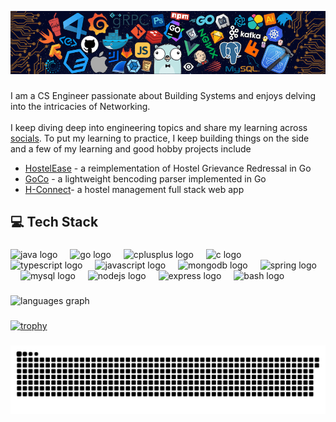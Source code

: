 ![alt README header](https://github.com/adityjoshi/adityjoshi/blob/main/header.png)

###

I am a CS Engineer passionate about Building Systems and enjoys delving into the intricacies of Networking.<br><br>I keep diving deep into engineering topics and share my learning across [socials](https://www.linkedin.com/in/adityjoshi/). To put my learning to practice, I keep building things on the side and a few of my learning and  good hobby projects include

-   [HostelEase](https://github.com/adityjoshi/back-go) - a reimplementation of Hostel Grievance Redressal in Go
-   [GoCo](https://github.com/adityjoshi/goco) - a lightweight bencoding parser implemented in Go
-   [H-Connect](https://github.com/adityjoshi/H-Connect)- a hostel management full stack web app


###

<h2 align="left"></h2>

###

<p align="left"></p>

###

<h2 align="left">💻 Tech Stack</h2>

###

<div align="left">
  <img src="https://cdn.jsdelivr.net/gh/devicons/devicon/icons/java/java-original.svg" height="40" alt="java logo"  />
  <img width="12" />
  <img src="https://cdn.jsdelivr.net/gh/devicons/devicon/icons/go/go-original.svg" height="40" alt="go logo"  />
  <img width="12" />
  <img src="https://cdn.jsdelivr.net/gh/devicons/devicon/icons/cplusplus/cplusplus-original.svg" height="40" alt="cplusplus logo"  />
  <img width="12" />
  <img src="https://cdn.jsdelivr.net/gh/devicons/devicon/icons/c/c-original.svg" height="40" alt="c logo"  />
  <img width="12" />
  <img src="https://cdn.jsdelivr.net/gh/devicons/devicon/icons/typescript/typescript-original.svg" height="40" alt="typescript logo"  />
  <img width="12" />
  <img src="https://cdn.jsdelivr.net/gh/devicons/devicon/icons/javascript/javascript-original.svg" height="40" alt="javascript logo"  />
  <img width="12" />
  <img src="https://cdn.jsdelivr.net/gh/devicons/devicon/icons/mongodb/mongodb-original.svg" height="40" alt="mongodb logo"  />
  <img width="12" />
  <img src="https://cdn.jsdelivr.net/gh/devicons/devicon/icons/spring/spring-original.svg" height="40" alt="spring logo"  />
  <img width="12" />
  <img src="https://cdn.jsdelivr.net/gh/devicons/devicon/icons/mysql/mysql-original.svg" height="40" alt="mysql logo"  />
  <img width="12" />
  <img src="https://cdn.jsdelivr.net/gh/devicons/devicon/icons/nodejs/nodejs-original.svg" height="40" alt="nodejs logo"  />
  <img width="12" />
  <img src="https://cdn.jsdelivr.net/gh/devicons/devicon/icons/express/express-original.svg" height="40" alt="express logo"  />
  <img width="12" />
  <img src="https://cdn.jsdelivr.net/gh/devicons/devicon/icons/bash/bash-original.svg" height="40" alt="bash logo"  />
</div>

### <p align="center">
  <img src="https://github-readme-stats.vercel.app/api/top-langs?username=adityjoshi&locale=en&hide_title=false&layout=compact&card_width=320&langs_count=5&theme=dracula&hide_border=false&order=2" height="150" alt="languages graph"  />
</div>
</p>

###

[![trophy](https://github-profile-trophy.vercel.app/?username=adityjoshi&theme=darkhub)](https://github.com/adityjoshi/github-profile-trophy)
  
###

<img src="https://raw.githubusercontent.com/adityjoshi/adityjoshi/output/snake.svg" alt="Snake animation" />




